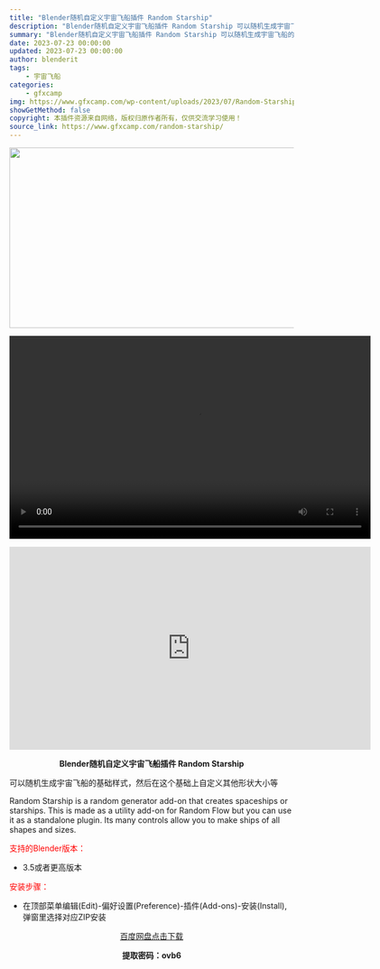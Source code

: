 ```yaml
---
title: "Blender随机自定义宇宙飞船插件 Random Starship"
description: "Blender随机自定义宇宙飞船插件 Random Starship 可以随机生成宇宙飞船的基础样式，然后在这个基础上自定义其他形状大小等 Random Starship is a random ge..."
summary: "Blender随机自定义宇宙飞船插件 Random Starship 可以随机生成宇宙飞船的基础样式，然后在这个基础上自定义其他形状大小等 Random Starship is a random ge..."
date: 2023-07-23 00:00:00
updated: 2023-07-23 00:00:00
author: blenderit
tags: 
    - 宇宙飞船
categories:
    - gfxcamp
img: https://www.gfxcamp.com/wp-content/uploads/2023/07/Random-Starship.jpg
showGetMethod: false
copyright: 本插件资源来自网络，版权归原作者所有，仅供交流学习使用！
source_link: https://www.gfxcamp.com/random-starship/
---
```

<div><p><img decoding="async" class="aligncenter size-full wp-image-113874" src="https://www.gfxcamp.com/wp-content/uploads/2023/07/Random-Starship.jpg" data-src="https://www.gfxcamp.com/wp-content/uploads/2023/07/Random-Starship.jpg" alt="" width="640" height="320" data-srcset="https://www.gfxcamp.com/wp-content/uploads/2023/07/Random-Starship.jpg 640w, https://www.gfxcamp.com/wp-content/uploads/2023/07/Random-Starship-150x75.jpg 150w" data-sizes="(max-width: 640px) 100vw, 640px"><br>
</p><center><div style="width: 640px;" class="wp-video"><!--[if lt IE 9]><script>document.createElement('video');</script><![endif]-->
<video class="wp-video-shortcode" id="video-113872-1" width="640" height="360" preload="true" controls="controls"><source type="video/mp4" src="http://cloud.video.taobao.com/play/u/null/p/1/e/6/t/1/419748372501.mp4?_=1"></source><a href="http://cloud.video.taobao.com/play/u/null/p/1/e/6/t/1/419748372501.mp4">http://cloud.video.taobao.com/play/u/null/p/1/e/6/t/1/419748372501.mp4</a></video></div></center><p style="text-align: center;"><iframe loading="lazy" src="https://player.youku.com/embed/XNTk4NTE4MjcwOA==" width="640" height="360" frameborder="0" allowfullscreen="allowfullscreen" data-mce-fragment="1"></iframe></p><p style="text-align: center;"><strong>Blender随机自定义宇宙飞船插件 Random Starship</strong></p><p>可以随机生成宇宙飞船的基础样式，然后在这个基础上自定义其他形状大小等</p><p>Random Starship is a random generator add-on that creates spaceships or starships. This is made as a utility add-on for Random Flow but you can use it as a standalone plugin. Its many controls allow you to make ships of all shapes and sizes.</p><p style="text-align: left;"><span style="color: #ff0000;">支持的Blender版本：</span></p><ul>
<li style="text-align: left;">3.5或者更高版本</li>
</ul><p style="text-align: left;"><span style="color: #ff0000;">安装步骤：</span></p><ul>
<li>在顶部菜单编辑(Edit)-偏好设置(Preference)-插件(Add-ons)-安装(Install),弹窗里选择对应ZIP安装</li>
</ul><p style="text-align: center;"><a class="maxbutton-3 maxbutton maxbutton-baidu" target="_blank" rel="noopener" href="https://pan.baidu.com/s/1Xc4V28LH2Emc_JVKMXMEtA?pwd=ovb6"><span class="mb-text">百度网盘点击下载</span></a></p><p style="text-align: center;"><strong>提取密码：ovb6</strong></p></div>